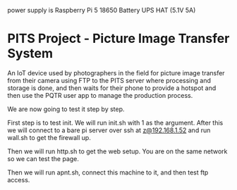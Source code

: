 power supply is Raspberry Pi 5 18650 Battery UPS HAT (5.1V 5A)

# PITS Project - Picture Image Transfer System

An IoT device used by photographers in the field for picture image transfer from their camera using FTP to the PITS server where processing and storage is done, and then waits for their phone to provide a hotspot and then use the PQTR user app to manage the production process.

We are now going to test it step by step.  

First step is to test init.  We will run init.sh with 1 as the argument.  After this we will connect to a bare pi server over ssh at z@192.168.1.52 and run wall.sh to get the firewall up.

Then we will run http.sh to get the web setup.  You are on the same network so we can test the page.

Then we will run apnt.sh, connect this machine to it, and then test ftp access.
